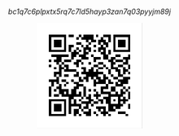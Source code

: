 <h6 align="center">bc1q7c6plpxtx5rq7c7ld5hayp3zan7q03pyyjm89j</p>
<p align="center"><img src="https://github.com/ar563/donate-btc/raw/main/btc.png" alt="bitcoin" /></p>

